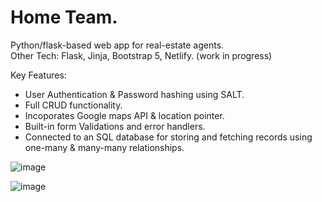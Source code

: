 # Home Team.

Python/flask-based web app for real-estate agents.                                                                   
Other Tech: Flask, Jinja, Bootstrap 5, Netlify. (work in progress)

Key Features:
  * User Authentication & Password hashing using SALT.
  * Full CRUD functionality. 
  * Incoporates Google maps API & location pointer. 
  * Built-in form Validations and error handlers. 
  * Connected to an SQL database for storing and fetching records using one-many & many-many relationships. 

![image](https://user-images.githubusercontent.com/89990638/179363150-8b0bd41b-ee20-4216-81ae-eedae9f75034.png)

![image](https://user-images.githubusercontent.com/89990638/179363186-da339a53-027e-44a7-9714-85f8eee4d33f.png)

